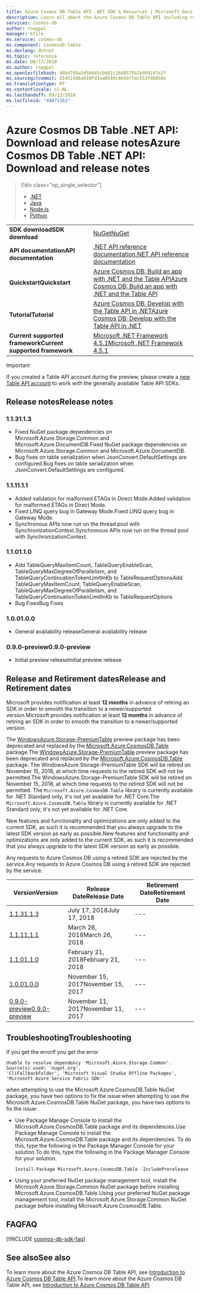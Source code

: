 ```yaml
---
title: Azure Cosmos DB Table API .NET SDK & Resources | Microsoft Docs
description: Learn all about the Azure Cosmos DB Table API including release dates, retirement dates, and changes made between each version.
services: cosmos-db
author: rnagpal
manager: kfile
ms.service: cosmos-db
ms.component: cosmosdb-table
ms.devlang: dotnet
ms.topic: reference
ms.date: 08/17/2018
ms.author: rnagpal
ms.openlocfilehash: d0bd7dba5d50445cb681c16d9575b1bd69167e2f
ms.sourcegitcommit: d1451406a010fd3aa854dc8e5b77dc5537d8050e
ms.translationtype: MT
ms.contentlocale: nl-NL
ms.lasthandoff: 09/13/2018
ms.locfileid: "44871363"
---
```

# <a name="azure-cosmos-db-table-net-api-download-and-release-notes"></a><span data-ttu-id="c4075-103">Azure Cosmos DB Table .NET API: Download and release notes</span><span class="sxs-lookup"><span data-stu-id="c4075-103">Azure Cosmos DB Table .NET API: Download and release notes</span></span>
> [!div class="op_single_selector"]
> * [.NET](table-sdk-dotnet.md)
> * [Java](table-sdk-java.md)
> * [Node.js](table-sdk-nodejs.md)
> * [Python](table-sdk-python.md)

|   |   |
|---|---|
|<span data-ttu-id="c4075-108">**SDK download**</span><span class="sxs-lookup"><span data-stu-id="c4075-108">**SDK download**</span></span>|[<span data-ttu-id="c4075-109">NuGet</span><span class="sxs-lookup"><span data-stu-id="c4075-109">NuGet</span></span>](https://aka.ms/acdbtablenuget)|
|<span data-ttu-id="c4075-110">**API documentation**</span><span class="sxs-lookup"><span data-stu-id="c4075-110">**API documentation**</span></span>|[<span data-ttu-id="c4075-111">.NET API reference documentation</span><span class="sxs-lookup"><span data-stu-id="c4075-111">.NET API reference documentation</span></span>](https://aka.ms/acdbtableapiref)|
|<span data-ttu-id="c4075-112">**Quickstart**</span><span class="sxs-lookup"><span data-stu-id="c4075-112">**Quickstart**</span></span>|[<span data-ttu-id="c4075-113">Azure Cosmos DB: Build an app with .NET and the Table API</span><span class="sxs-lookup"><span data-stu-id="c4075-113">Azure Cosmos DB: Build an app with .NET and the Table API</span></span>](create-table-dotnet.md)|
|<span data-ttu-id="c4075-114">**Tutorial**</span><span class="sxs-lookup"><span data-stu-id="c4075-114">**Tutorial**</span></span>|[<span data-ttu-id="c4075-115">Azure Cosmos DB: Develop with the Table API in .NET</span><span class="sxs-lookup"><span data-stu-id="c4075-115">Azure Cosmos DB: Develop with the Table API in .NET</span></span>](tutorial-develop-table-dotnet.md)|
|<span data-ttu-id="c4075-116">**Current supported framework**</span><span class="sxs-lookup"><span data-stu-id="c4075-116">**Current supported framework**</span></span>|[<span data-ttu-id="c4075-117">Microsoft .NET Framework 4.5.1</span><span class="sxs-lookup"><span data-stu-id="c4075-117">Microsoft .NET Framework 4.5.1</span></span>](https://www.microsoft.com/en-us/download/details.aspx?id=40779)|

> [!IMPORTANT]
> If you created a Table API account during the preview, please create a [new Table API account](create-table-dotnet.md#create-a-database-account) to work with the generally available Table API SDKs.
>

## <a name="release-notes"></a><span data-ttu-id="c4075-119">Release notes</span><span class="sxs-lookup"><span data-stu-id="c4075-119">Release notes</span></span>

### <a name="a-name113113"></a><span data-ttu-id="c4075-120"><a name="1.1.3"/>1.1.3</span><span class="sxs-lookup"><span data-stu-id="c4075-120"><a name="1.1.3"/>1.1.3</span></span>
* <span data-ttu-id="c4075-121">Fixed NuGet package dependencies on Microsoft.Azure.Storage.Common and Microsoft.Azure.DocumentDB.</span><span class="sxs-lookup"><span data-stu-id="c4075-121">Fixed NuGet package dependencies on Microsoft.Azure.Storage.Common and Microsoft.Azure.DocumentDB.</span></span>
* <span data-ttu-id="c4075-122">Bug fixes on table serialization when JsonConvert.DefaultSettings are configured.</span><span class="sxs-lookup"><span data-stu-id="c4075-122">Bug fixes on table serialization when JsonConvert.DefaultSettings are configured.</span></span>

### <a name="a-name111111"></a><span data-ttu-id="c4075-123"><a name="1.1.1"/>1.1.1</span><span class="sxs-lookup"><span data-stu-id="c4075-123"><a name="1.1.1"/>1.1.1</span></span>
* <span data-ttu-id="c4075-124">Added validation for malformed ETAGs in Direct Mode.</span><span class="sxs-lookup"><span data-stu-id="c4075-124">Added validation for malformed ETAGs in Direct Mode.</span></span>
* <span data-ttu-id="c4075-125">Fixed LINQ query bug in Gateway Mode.</span><span class="sxs-lookup"><span data-stu-id="c4075-125">Fixed LINQ query bug in Gateway Mode.</span></span>
* <span data-ttu-id="c4075-126">Synchronous APIs now run on the thread pool with SynchronizationContext.</span><span class="sxs-lookup"><span data-stu-id="c4075-126">Synchronous APIs now run on the thread pool with SynchronizationContext.</span></span>

### <a name="a-name110110"></a><span data-ttu-id="c4075-127"><a name="1.1.0"/>1.1.0</span><span class="sxs-lookup"><span data-stu-id="c4075-127"><a name="1.1.0"/>1.1.0</span></span>
* <span data-ttu-id="c4075-128">Add TableQueryMaxItemCount, TableQueryEnableScan, TableQueryMaxDegreeOfParallelism, and TableQueryContinuationTokenLimitInKb to TableRequestOptions</span><span class="sxs-lookup"><span data-stu-id="c4075-128">Add TableQueryMaxItemCount, TableQueryEnableScan, TableQueryMaxDegreeOfParallelism, and TableQueryContinuationTokenLimitInKb to TableRequestOptions</span></span>
* <span data-ttu-id="c4075-129">Bug Fixes</span><span class="sxs-lookup"><span data-stu-id="c4075-129">Bug Fixes</span></span>

### <a name="a-name100100"></a><span data-ttu-id="c4075-130"><a name="1.0.0"/>1.0.0</span><span class="sxs-lookup"><span data-stu-id="c4075-130"><a name="1.0.0"/>1.0.0</span></span>
* <span data-ttu-id="c4075-131">General availability release</span><span class="sxs-lookup"><span data-stu-id="c4075-131">General availability release</span></span>

### <a name="a-name010-preview090-preview"></a><span data-ttu-id="c4075-132"><a name="0.1.0-preview"/>0.9.0-preview</span><span class="sxs-lookup"><span data-stu-id="c4075-132"><a name="0.1.0-preview"/>0.9.0-preview</span></span>
* <span data-ttu-id="c4075-133">Initial preview release</span><span class="sxs-lookup"><span data-stu-id="c4075-133">Initial preview release</span></span>

## <a name="release-and-retirement-dates"></a><span data-ttu-id="c4075-134">Release and Retirement dates</span><span class="sxs-lookup"><span data-stu-id="c4075-134">Release and Retirement dates</span></span>
<span data-ttu-id="c4075-135">Microsoft provides notification at least **12 months** in advance of retiring an SDK in order to smooth the transition to a newer/supported version.</span><span class="sxs-lookup"><span data-stu-id="c4075-135">Microsoft provides notification at least **12 months** in advance of retiring an SDK in order to smooth the transition to a newer/supported version.</span></span>

<span data-ttu-id="c4075-136">The [WindowsAzure.Storage-PremiumTable](https://www.nuget.org/packages/WindowsAzure.Storage-PremiumTable/0.1.0-preview) preview package has been deprecated and replaced by the [Microsoft.Azure.CosmosDB.Table](https://www.nuget.org/packages/Microsoft.Azure.CosmosDB.Table) package.</span><span class="sxs-lookup"><span data-stu-id="c4075-136">The [WindowsAzure.Storage-PremiumTable](https://www.nuget.org/packages/WindowsAzure.Storage-PremiumTable/0.1.0-preview) preview package has been deprecated and replaced by the [Microsoft.Azure.CosmosDB.Table](https://www.nuget.org/packages/Microsoft.Azure.CosmosDB.Table) package.</span></span> <span data-ttu-id="c4075-137">The WindowsAzure.Storage-PremiumTable SDK will be retired on November 15, 2018, at which time requests to the retired SDK will not be permitted.</span><span class="sxs-lookup"><span data-stu-id="c4075-137">The WindowsAzure.Storage-PremiumTable SDK will be retired on November 15, 2018, at which time requests to the retired SDK will not be permitted.</span></span> <span data-ttu-id="c4075-138">The `Microsoft.Azure.CosmosDB.Table` library is currently available for .NET Standard only, it's not yet available for .NET Core.</span><span class="sxs-lookup"><span data-stu-id="c4075-138">The `Microsoft.Azure.CosmosDB.Table` library is currently available for .NET Standard only, it's not yet available for .NET Core.</span></span>

<span data-ttu-id="c4075-139">New features and functionality and optimizations are only added to the current SDK, as such it is recommended that you always upgrade to the latest SDK version as early as possible.</span><span class="sxs-lookup"><span data-stu-id="c4075-139">New features and functionality and optimizations are only added to the current SDK, as such it is recommended that you always upgrade to the latest SDK version as early as possible.</span></span> 

<span data-ttu-id="c4075-140">Any requests to Azure Cosmos DB using a retired SDK are rejected by the service.</span><span class="sxs-lookup"><span data-stu-id="c4075-140">Any requests to Azure Cosmos DB using a retired SDK are rejected by the service.</span></span>
<br/>

| <span data-ttu-id="c4075-141">Version</span><span class="sxs-lookup"><span data-stu-id="c4075-141">Version</span></span> | <span data-ttu-id="c4075-142">Release Date</span><span class="sxs-lookup"><span data-stu-id="c4075-142">Release Date</span></span> | <span data-ttu-id="c4075-143">Retirement Date</span><span class="sxs-lookup"><span data-stu-id="c4075-143">Retirement Date</span></span> |
| --- | --- | --- |
| [<span data-ttu-id="c4075-144">1.1.3</span><span class="sxs-lookup"><span data-stu-id="c4075-144">1.1.3</span></span>](#1.1.3) |<span data-ttu-id="c4075-145">July 17, 2018</span><span class="sxs-lookup"><span data-stu-id="c4075-145">July 17, 2018</span></span>|--- |
| [<span data-ttu-id="c4075-146">1.1.1</span><span class="sxs-lookup"><span data-stu-id="c4075-146">1.1.1</span></span>](#1.1.1) |<span data-ttu-id="c4075-147">March 26, 2018</span><span class="sxs-lookup"><span data-stu-id="c4075-147">March 26, 2018</span></span>|--- |
| [<span data-ttu-id="c4075-148">1.1.0</span><span class="sxs-lookup"><span data-stu-id="c4075-148">1.1.0</span></span>](#1.1.0) |<span data-ttu-id="c4075-149">February 21, 2018</span><span class="sxs-lookup"><span data-stu-id="c4075-149">February 21, 2018</span></span>|--- |
| [<span data-ttu-id="c4075-150">1.0.0</span><span class="sxs-lookup"><span data-stu-id="c4075-150">1.0.0</span></span>](#1.0.0) |<span data-ttu-id="c4075-151">November 15, 2017</span><span class="sxs-lookup"><span data-stu-id="c4075-151">November 15, 2017</span></span>|--- |
| [<span data-ttu-id="c4075-152">0.9.0-preview</span><span class="sxs-lookup"><span data-stu-id="c4075-152">0.9.0-preview</span></span>](#0.9.0-preview) |<span data-ttu-id="c4075-153">November 11, 2017</span><span class="sxs-lookup"><span data-stu-id="c4075-153">November 11, 2017</span></span> |--- |

## <a name="troubleshooting"></a><span data-ttu-id="c4075-154">Troubleshooting</span><span class="sxs-lookup"><span data-stu-id="c4075-154">Troubleshooting</span></span>

<span data-ttu-id="c4075-155">If you get the error</span><span class="sxs-lookup"><span data-stu-id="c4075-155">If you get the error</span></span> 

```
Unable to resolve dependency 'Microsoft.Azure.Storage.Common'. Source(s) used: 'nuget.org', 
'CliFallbackFolder', 'Microsoft Visual Studio Offline Packages', 'Microsoft Azure Service Fabric SDK'`
```

<span data-ttu-id="c4075-156">when attempting to use the Microsoft.Azure.CosmosDB.Table NuGet package, you have two options to fix the issue:</span><span class="sxs-lookup"><span data-stu-id="c4075-156">when attempting to use the Microsoft.Azure.CosmosDB.Table NuGet package, you have two options to fix the issue:</span></span>

* <span data-ttu-id="c4075-157">Use Package Manage Console to install the Microsoft.Azure.CosmosDB.Table package and its dependencies.</span><span class="sxs-lookup"><span data-stu-id="c4075-157">Use Package Manage Console to install the Microsoft.Azure.CosmosDB.Table package and its dependencies.</span></span> <span data-ttu-id="c4075-158">To do this, type the following in the Package Manager Console for your solution.</span><span class="sxs-lookup"><span data-stu-id="c4075-158">To do this, type the following in the Package Manager Console for your solution.</span></span> 
    ```
    Install-Package Microsoft.Azure.CosmosDB.Table -IncludePrerelease
    ```
    
* <span data-ttu-id="c4075-159">Using your preferred NuGet package management tool, install the Microsoft.Azure.Storage.Common NuGet package before installing Microsoft.Azure.CosmosDB.Table.</span><span class="sxs-lookup"><span data-stu-id="c4075-159">Using your preferred NuGet package management tool, install the Microsoft.Azure.Storage.Common NuGet package before installing Microsoft.Azure.CosmosDB.Table.</span></span>

## <a name="faq"></a><span data-ttu-id="c4075-160">FAQ</span><span class="sxs-lookup"><span data-stu-id="c4075-160">FAQ</span></span>

[!INCLUDE [cosmos-db-sdk-faq](../../includes/cosmos-db-sdk-faq.md)]

## <a name="see-also"></a><span data-ttu-id="c4075-161">See also</span><span class="sxs-lookup"><span data-stu-id="c4075-161">See also</span></span>
<span data-ttu-id="c4075-162">To learn more about the Azure Cosmos DB Table API, see [Introduction to Azure Cosmos DB Table API](table-introduction.md).</span><span class="sxs-lookup"><span data-stu-id="c4075-162">To learn more about the Azure Cosmos DB Table API, see [Introduction to Azure Cosmos DB Table API](table-introduction.md).</span></span> 
